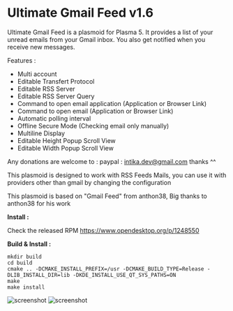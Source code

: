 Ultimate Gmail Feed v1.6
========================

Ultimate Gmail Feed is a plasmoid for Plasma 5. It provides a list of your unread emails from your Gmail inbox. You also get notified when you receive new messages.

Features :
- Multi account
- Editable Transfert Protocol 
- Editable RSS Server 
- Editable RSS Server Query
- Command to open email application (Application or Browser Link)
- Command to open email (Application or Browser Link)
- Automatic polling interval
- Offline Secure Mode (Checking email only manually)
- Multiline Display
- Editable Height Popup Scroll View
- Editable Width Popup Scroll View

Any donations are welcome to : paypal : intika.dev@gmail.com thanks ^^ 

This plasmoid is designed to work with RSS Feeds Mails, you can use it with providers other than gmail by changing the configuration

This plasmoid is based on "Gmail Feed" from anthon38, Big thanks to anthon38 for his work

**Install :**

Check the released RPM
https://www.opendesktop.org/p/1248550

**Build & Install :**

    mkdir build
    cd build
    cmake .. -DCMAKE_INSTALL_PREFIX=/usr -DCMAKE_BUILD_TYPE=Release -DLIB_INSTALL_DIR=lib -DKDE_INSTALL_USE_QT_SYS_PATHS=ON
    make
    make install

![screenshot](https://i.imgur.com/kqD5uxQ.png)
![screenshot](http://i.imgur.com/uH3LwNA.png)
